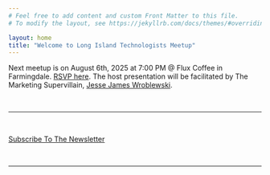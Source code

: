 ```yaml
---
# Feel free to add content and custom Front Matter to this file.
# To modify the layout, see https://jekyllrb.com/docs/themes/#overriding-theme-defaults

layout: home
title: "Welcome to Long Island Technologists Meetup"
---
```


Next meetup is on August 6th, 2025 at 7:00 PM @ Flux Coffee in Farmingdale. [RSVP here](https://www.eventbrite.com/e/long-island-technologists-meetup-free-tickets-1431652233369). The host presentation will be facilitated by The Marketing Supervillain, [Jesse James Wroblewski](https://decommoditized.com/free-resources/). 

<br>

---

<br>

[Subscribe To The Newsletter](https://causeofakind.us16.list-manage.com/subscribe?u=847ea1526d6523a41ef1eb5a5&id=48d53e9627) 

<br>

---

<br>
